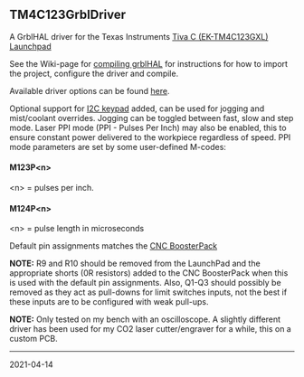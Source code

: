## TM4C123GrblDriver

A GrblHAL driver for the Texas Instruments [Tiva C \(EK-TM4C123GXL\) Launchpad](http://www.ti.com/tool/EK-TM4C123GXL)

See the Wiki-page for [compiling grblHAL](https://github.com/grblHAL/core/wiki/Compiling-GrblHAL) for instructions for how to import the project, configure the driver and compile.

Available driver options can be found [here](./my_machine.h).

Optional support for [I2C keypad](https://github.com/terjeio/I2C-interface-for-4x4-keyboard) added, can be used for jogging and mist/coolant overrides. Jogging can be toggled between fast, slow and step mode. Laser PPI mode (PPI - Pulses Per Inch) may also be enabled, this to ensure constant power delivered to the workpiece regardless of speed. PPI mode parameters are set by some user-defined M-codes:

#### M123P\<n\>

\<n\> = pulses per inch.

#### M124P\<n\>

\<n\> = pulse length in microseconds

Default pin assignments matches the [CNC BoosterPack](https://github.com/terjeio/CNC_Boosterpack)

**NOTE:** R9 and R10 should be removed from the LaunchPad and the appropriate shorts \(0R resistors\) added to the CNC BoosterPack when this is used with the default pin assignments. Also, Q1-Q3 should possibly be removed as they act as pull-downs for limit switches inputs, not the best if these inputs are to be configured with weak pull-ups.

**NOTE:** Only tested on my bench with an oscilloscope. A slightly different driver has been used for my CO2 laser cutter/engraver for a while, this on a custom PCB.


---
2021-04-14

